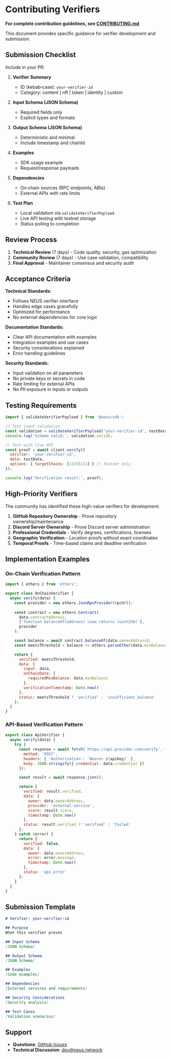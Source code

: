 # Contributing Verifiers

**For complete contribution guidelines, see [CONTRIBUTING.md](../../CONTRIBUTING.md)**

This document provides specific guidance for verifier development and submission.

## Submission Checklist

Include in your PR:

1. **Verifier Summary**
   - ID (kebab‑case): `your-verifier-id`
   - Category: content | nft | token | identity | custom

2. **Input Schema (JSON Schema)**
   - Required fields only
   - Explicit types and formats

3. **Output Schema (JSON Schema)**  
   - Deterministic and minimal
   - Include timestamp and chainId

4. **Examples**
   - SDK usage example
   - Request/response payloads

5. **Dependencies**
   - On‑chain sources (RPC endpoints, ABIs)
   - External APIs with rate limits

6. **Test Plan**
   - Local validation via `validateVerifierPayload`
   - Live API testing with testnet storage
   - Status polling to completion

## Review Process

1. **Technical Review** (7 days) - Code quality, security, gas optimization
2. **Community Review** (7 days) - Use case validation, compatibility  
3. **Final Approval** - Maintainer consensus and security audit

## Acceptance Criteria

**Technical Standards:**
- Follows NEUS verifier interface
- Handles edge cases gracefully
- Optimized for performance
- No external dependencies for core logic

**Documentation Standards:**
- Clear API documentation with examples
- Integration examples and use cases
- Security considerations explained
- Error handling guidelines

**Security Standards:**
- Input validation on all parameters
- No private keys or secrets in code
- Rate limiting for external APIs
- No PII exposure in inputs or outputs

## Testing Requirements

```javascript
import { validateVerifierPayload } from '@neus/sdk';

// Test input validation
const validation = validateVerifierPayload('your-verifier-id', testData);
console.log('Schema valid:', validation.valid);

// Test with live API
const proof = await client.verify({
  verifier: 'your-verifier-id',
  data: testData,
  options: { targetChains: [11155111] } // Testnet only
});

console.log('Verification result:', proof);
```

## High-Priority Verifiers

The community has identified these high-value verifiers for development:

1. **GitHub Repository Ownership** - Prove repository ownership/maintenance  
2. **Discord Server Ownership** - Prove Discord server administration
3. **Professional Credentials** - Verify degrees, certifications, licenses
4. **Geographic Verification** - Location proofs without exact coordinates
5. **Temporal Proofs** - Time-based claims and deadline verification

## Implementation Examples

### On-Chain Verification Pattern
```javascript
import { ethers } from 'ethers';

export class OnChainVerifier {
  async verify(data) {
    const provider = new ethers.JsonRpcProvider(rpcUrl);
    
    const contract = new ethers.Contract(
      data.contractAddress,
      ['function balanceOf(address) view returns (uint256)'],
      provider
    );

    const balance = await contract.balanceOf(data.ownerAddress);
    const meetsThreshold = balance >= ethers.parseEther(data.minBalance);

    return {
      verified: meetsThreshold,
      data: {
        input: data,
        onChainData: {
          requiredMinBalance: data.minBalance
        },
        verificationTimestamp: Date.now()
      },
      status: meetsThreshold ? 'verified' : 'insufficient_balance'
    };
  }
}
```

### API-Based Verification Pattern  
```javascript
export class ApiVerifier {
  async verify(data) {
    try {
      const response = await fetch(`https://api.provider.com/verify`, {
        method: 'POST',
        headers: { 'Authorization': `Bearer ${apiKey}` },
        body: JSON.stringify({ credential: data.credential })
      });

      const result = await response.json();

      return {
        verified: result.verified,
        data: {
          owner: data.ownerAddress,
          provider: 'external-service',
          score: result.score,
          timestamp: Date.now()
        },
        status: result.verified ? 'verified' : 'failed'
      };
    } catch (error) {
      return {
        verified: false,
        data: {
          owner: data.ownerAddress,
          error: error.message,
          timestamp: Date.now()
        },
        status: 'api_error'
      };
    }
  }
}
```

## Submission Template

```markdown
# Verifier: your-verifier-id

## Purpose
What this verifier proves

## Input Schema
[JSON Schema]

## Output Schema
[JSON Schema] 

## Examples
[Code examples]

## Dependencies
[External services and requirements]

## Security Considerations
[Security analysis]

## Test Cases
[Validation scenarios]
```

## Support

- **Questions**: [GitHub Issues](https://github.com/neus/network/issues)
- **Technical Discussion**: dev@neus.network